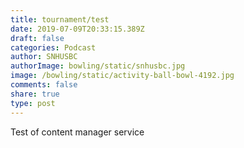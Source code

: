 ```yaml
---
title: tournament/test
date: 2019-07-09T20:33:15.389Z
draft: false
categories: Podcast
author: SNHUSBC
authorImage: bowling/static/snhusbc.jpg
image: /bowling/static/activity-ball-bowl-4192.jpg
comments: false
share: true
type: post
---
```

Test of content manager service
